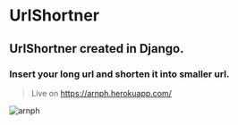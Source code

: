 # UrlShortner

## UrlShortner created in Django.

### Insert your long url and shorten it into smaller url.  

>Live on https://arnph.herokuapp.com/

![arnph](https://user-images.githubusercontent.com/51853166/167669703-8ee608ad-5039-4ff3-a1cf-9f4f2c44df98.PNG)
